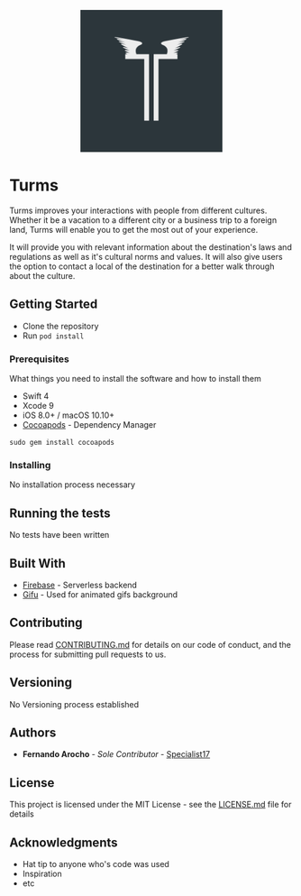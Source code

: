 <p align="center">
    <img src="logo.png" width="50%">
<p>

# Turms

Turms improves your interactions with people from different cultures. Whether it be a vacation to a different city or a business trip to a foreign land, Turms will enable you to get the most out of your experience.

It will provide you with relevant information about the destination's laws and regulations as well as it's cultural norms and values. It will also give users the option to contact a local of the destination for a better walk through about the culture.

## Getting Started

* Clone the repository
* Run `pod install`

### Prerequisites

What things you need to install the software and how to install them

* Swift 4
* Xcode 9
* iOS 8.0+ / macOS 10.10+
* [Cocoapods](https://cocoapods.org/) - Dependency Manager
```
sudo gem install cocoapods
```

### Installing

No installation process necessary

## Running the tests

No tests have been written


## Built With

* [Firebase](https://firebase.google.com/) - Serverless backend
* [Gifu](https://github.com/jakecraige/gifu) - Used for animated gifs background

## Contributing

Please read [CONTRIBUTING.md](https://gist.github.com/PurpleBooth/b24679402957c63ec426) for details on our code of conduct, and the process for submitting pull requests to us.

## Versioning

No Versioning process established

## Authors

* **Fernando Arocho** - *Sole Contributor* - [Specialist17](https://github.com/Specialist17)

## License

This project is licensed under the MIT License - see the [LICENSE.md](LICENSE.md) file for details

## Acknowledgments

* Hat tip to anyone who's code was used
* Inspiration
* etc
